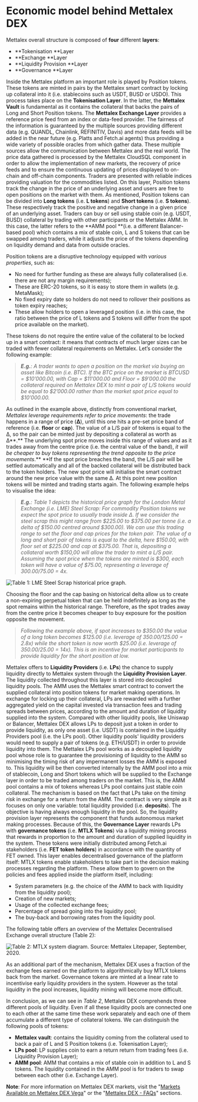 # Economic model behind Mettalex DEX

Mettalex overall structure is composed of **four** different **layers**:

* **Tokenisation **Layer
* **Exchange **Layer
* **Liquidity Provision **Layer
* **Governance **Layer&#x20;

Inside the Mettalex platform an important role is played by Position tokens. These tokens are minted in pairs by the Mettalex smart contract by locking up collateral into it (i.e. stablecoins such as USDT, BUSD or USDO). This process takes place on the **Tokenisation Layer**. In the latter, the **Mettalex Vault** is fundamental as it contains the collateral that backs the pairs of Long and Short Position tokens. The **Mettalex Exchange Layer** provides a reference price feed from an index or data-feed provider. The fairness of the information is guaranteed by the multiple sources providing different data (e.g. QUANDL, Chainlink, REFINITIV,  Davis) and more data feeds will be added in the near future (e.g. Platts and Fetch.ai agents) thus providing a wide variety of possible oracles from which gather data. These multiple sources allow the communication between Mettalex and the real world. The price data gathered is processed by the Mettalex CloudSQL component in order to allow the implementation of new markets, the recovery of price feeds and to ensure the continuous updating of prices displayed to on-chain and off-chain components. Traders are presented with reliable indices providing valuation for the commodities listed. On this layer, Position tokens track the change in the price of an underlying asset and users are free to open positions on the market with them. As mentioned, Position tokens can be divided into **Long tokens** (i.e. **L tokens**) and **Short tokens** (i.e. **S tokens**). These respectively track the positive and negative change in a given price of an underlying asset. Traders can buy or sell using stable coin (e.g. USDT, BUSD) collateral by trading with other participants or the Mettalex AMM. In this case, the latter refers to the **AMM pool **(i.e. a different Balancer-based pool) which contains a mix of stable coin, L and S tokens that can be swapped among traders, while it adjusts the price of the tokens depending on liquidity demand and data from outside oracles.

Position tokens are a disruptive technology equipped with _various properties_, such as:

* No need for further funding as these are always fully collateralised (i.e. there are not any margin requirements);
* These are ERC-20 tokens, so it is easy to store them in wallets (e.g. MetaMask);
* No fixed expiry date so holders do not need to rollover their positions as token expiry reaches;
* These allow holders to open a leveraged position (i.e. in this case, the ratio between the price of L tokens and S tokens will differ from the spot price available on the market).

These tokens do not require the entire value of the collateral to be locked up in a smart contract: it means that contracts of much larger sizes can be traded with fewer collateral requirements on Mettalex. Let’s consider the following example:

> _**E.g.**: A trader wants to open a position on the market via buying an asset like Bitcoin (i.e. BTC). If the BTC price on the market is BTCUSD = $10’000.00, with Cap = $11’000.00 and Floor = $9’000.00 the collateral required on Mettalex DEX to mint a pair of L/S tokens would be equal to $2’000.00 rather than the market spot price equal to $10’000.00._

As outlined in the example above, distinctly from conventional market, _Mettalex leverage requirements refer to price movements_: the trade happens in a range of price (**Δ**), until this one hits a pre-set price band of reference (i.e. **floor** or **cap**). The value of a L/S pair of tokens is equal to the Δ, so the pair can be minted just by depositing a collateral as worth as Δ**.** The underlying spot price moves inside this range of values and as it trades away from the centre price (i.e. the central value of the band), _it will be cheaper to buy tokens representing the trend opposite to the price movements_.** **If the spot price breaches the band, the L/S pair will be settled automatically and all of the backed collateral will be distributed back to the token holders. The new spot price will initialise the smart contract around the new price value with the same Δ. At this point new position tokens will be minted and trading starts again. The following example helps to visualise the idea:

> _**E.g.**: Table 1 depicts the historical price graph for the London Metal Exchange (i.e. LME) Steel Scrap: For commodity Position tokens we expect the spot price to usually trade inside Δ. If we consider the steel scrap this might range from $225.00 to $375.00 per tonne (i.e. a delta of $150.00 centred around $300.00). We can use this trading range to set the floor and cap prices for the token pair. The value of a long and short pair of tokens is equal to the delta, here $150.00, with floor set at $225.00 and cap at $375.00. That is, depositing a collateral worth $150,00 will allow the trader to mint a L/S pair. Assuming the spot price when the tokens are minted is $300, each token will have a value of $75.00, representing a leverage of $300.00/$75.00 = 4x._

![ Table 1: LME Steel Scrap historical price graph.](https://lh3.googleusercontent.com/v279Yho9C53TCYxmNvKDZ2DtTFfk7X1G3lQYQmAGj84H4dSr7BDx6OuvEG6G-L0dXBIh9ROoMY7dQpgVu3jOmb\_ucjYOfh1x098-eWrISE8ocWD0e89TKFVW0JjmXAqlfmSzEmGW)

Choosing the floor and the cap basing on historical delta allow us to create a non-expiring perpetual token that can be held indefinitely as long as the spot remains within the historical range. Therefore, as the spot trades away from the centre price it becomes cheaper to buy exposure for the position opposite the movement.

> _Following the example above, if spot increases to $350.00 the value of a long token becomes $125.00 (i.e. leverage of $350.00/$125.00 = 2.8x) while the short token is now worth $25.00 (i.e. leverage of $350.00/$25.00 = 14x). This is an incentive for market participants to provide liquidity for the short position at low._

Mettalex offers to **Liquidity Providers** (i.e. **LPs**) the chance to supply liquidity directly to Mettalex system through the **Liquidity Provision Layer**. The liquidity collected throughout this layer is stored into decoupled liquidity pools. The AMM uses the Mettalex smart contract to convert the supplied collateral into position tokens for market making operations. In exchange for locking up their collateral, LPs are rewarded with a further aggregated yield on the capital invested via transaction fees and trading spreads between prices, according to the amount and duration of liquidity supplied into the system. Compared with other liquidity pools, like Uniswap or Balancer, Mettalex DEX allows LPs to deposit just a token in order to provide liquidity, as only one asset (i.e. USDT) is contained in the Liquidity Providers pool (i.e. the LPs pool). Other liquidity pools' liquidity providers would need to supply a pair of tokens (e.g. ETH/USDT) in order to provide liquidity into them. The Mettalex LPs pool works as a decoupled liquidity pool whose role is to guarantee the provisioning of liquidity to the AMM so minimising the timing risk of any impermanent losses the AMM is exposed to. This liquidity will be then converted internally by the AMM pool into a mix of stablecoin, Long and Short tokens which will be supplied to the Exchange layer in order to be traded among traders on the market. This is, the AMM pool contains a mix of tokens whereas LPs pool contains just stable coin collateral. The mechanism is based on the fact that LPs take on the _timing risk_ in exchange for a return from the AMM. The contract is very simple as it focuses on only one variable: total liquidity provided (i.e. **deposits**). The objective is having always enough liquidity in the pool. So, the liquidity provision layer represents the component that funds autonomous market making processes. Because of this, the **Governance Layer** rewards LPs with **governance tokens** (i.e. **MTLX Tokens**) via a liquidity mining process that rewards in proportion to the amount and duration of supplied liquidity in the system. These tokens were initially distributed among Fetch.ai stakeholders (i.e. **FET token holders**) in accordance with the quantity of FET owned. This layer enables decentralised governance of the platform itself: MTLX tokens enable stakeholders to take part in the decision making processes regarding the platform. These allow them to govern on the policies and fees applied inside the platform itself, including:

* System parameters (e.g. the choice of the AMM to back with liquidity from the liquidity pool);
* Creation of new markets;  &#x20;
* Usage of the collected exchange fees;
* Percentage of spread going into the liquidity pool;
* The buy-back and borrowing rates from the liquidity pool.

The following table offers an overview of the Mettalex Decentralised Exchange overall structure (Table 2):



![Table 2: MTLX system diagram. Source: Mettalex Litepaper, September, 2020.](https://lh3.googleusercontent.com/bY9agOHMEMc0F1R3D1b2ApjARqT0RcZW3mY\_CFHZJQ45amA9bVRQ4nzB1tYY2feuNJFFUzT4TLYsw9BxU3hOXLNSV53N12qh32xDStkcsjq2DHLyDqjuOH5QJAuPwzErWBX5BHUm)

As an additional part of the mechanism, Mettalex DEX uses a fraction of the exchange fees earned on the platform to algorithmically buy MTLX tokens back from the market. Governance tokens are minted at a linear rate to incentivise early liquidity providers in the system. However as the total liquidity in the pool increases, liquidity mining will become more difficult.

In conclusion, as we can see in _Table 2_, Mettalex DEX comprehends three different pools of liquidity. Even if all these liquidity pools are connected one to each other at the same time these work separately and each one of them accumulate a different type of collateral tokens. We can distinguish the following pools of tokens:

* **Mettalex vault**: contains the liquidity coming from the collateral used to back a pair of L and S Position tokens (i.e. Tokenisation Layer);
* **LPs pool**: LP supplies coin to earn a return return from trading fees (i.e. Liquidity Provision Layer);
* **AMM pool**: AMM that contains a mix of stable coin in addition to  L and S tokens. The liquidity contained in the AMM pool is for traders to swap between each other (i.e. Exchange Layer).

**Note**: For more information on Mettalex DEX markets, visit the "[Markets Available on Mettalex DEX Vega](markets-available-on-mettalex-dex-vega.md)" or the "[Mettalex DEX - FAQs](mettalex-dex-faqs.md)" sections.
